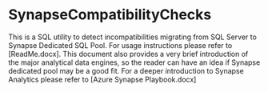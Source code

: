 # SynapseCompatibilityChecks
This is a SQL utility to detect incompatibilities migrating from SQL Server to Synapse Dedicated SQL Pool.
For usage instructions please refer to [ReadMe.docx]. 
This document also provides a very brief introduction of the major analytical data engines, so the reader can have an idea if Synapse dedicated pool may be a good fit.
For a deeper introduction to Synapse Analytics please refer to [Azure Synapse Playbook.docx]
